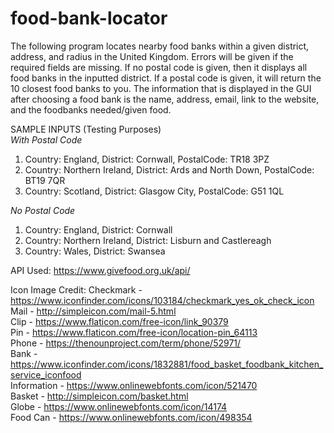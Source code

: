 # food-bank-locator
The following program locates nearby food banks within a given district, address, and radius in the United Kingdom. Errors will be given if the required fields are missing. If no postal code is given, then it displays all food banks in the inputted district. If a postal code is given, it will return the 10 closest food banks to you. The information that is displayed in the GUI after choosing a food bank is the name, address, email, link to the website, and the foodbanks needed/given food.

SAMPLE INPUTS (Testing Purposes)  
_With Postal Code_
1. Country: England, District: Cornwall, PostalCode: TR18 3PZ
2. Country: Northern Ireland, District: Ards and North Down, PostalCode: BT19 7QR
3. Country: Scotland, District: Glasgow City, PostalCode: G51 1QL

_No Postal Code_
1. Country: England, District: Cornwall
2. Country: Northern Ireland, District: Lisburn and Castlereagh
3. Country: Wales, District: Swansea

API Used:
https://www.givefood.org.uk/api/

Icon Image Credit:
Checkmark - https://www.iconfinder.com/icons/103184/checkmark_yes_ok_check_icon  
Mail - http://simpleicon.com/mail-5.html  
Clip - https://www.flaticon.com/free-icon/link_90379  
Pin - https://www.flaticon.com/free-icon/location-pin_64113  
Phone - https://thenounproject.com/term/phone/52971/  
Bank - https://www.iconfinder.com/icons/1832881/food_basket_foodbank_kitchen_service_iconfood   
Information - https://www.onlinewebfonts.com/icon/521470  
Basket - http://simpleicon.com/basket.html  
Globe - https://www.onlinewebfonts.com/icon/14174  
Food Can - https://www.onlinewebfonts.com/icon/498354  
